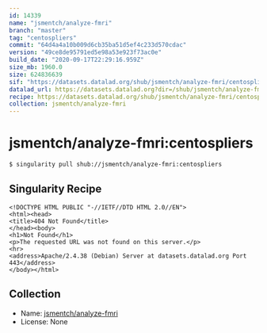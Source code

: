 ```yaml
---
id: 14339
name: "jsmentch/analyze-fmri"
branch: "master"
tag: "centospliers"
commit: "64d4a4a10b009d6cb35ba51d5ef4c233d570cdac"
version: "49ce8de95791ed5e98a53e923f73ac0e"
build_date: "2020-09-17T22:29:16.959Z"
size_mb: 1960.0
size: 624836639
sif: "https://datasets.datalad.org/shub/jsmentch/analyze-fmri/centospliers/2020-09-17-64d4a4a1-49ce8de9/49ce8de95791ed5e98a53e923f73ac0e.sif"
datalad_url: https://datasets.datalad.org?dir=/shub/jsmentch/analyze-fmri/centospliers/2020-09-17-64d4a4a1-49ce8de9/
recipe: https://datasets.datalad.org/shub/jsmentch/analyze-fmri/centospliers/2020-09-17-64d4a4a1-49ce8de9/Singularity
collection: jsmentch/analyze-fmri
---
```


# jsmentch/analyze-fmri:centospliers

```bash
$ singularity pull shub://jsmentch/analyze-fmri:centospliers
```

## Singularity Recipe

```singularity
<!DOCTYPE HTML PUBLIC "-//IETF//DTD HTML 2.0//EN">
<html><head>
<title>404 Not Found</title>
</head><body>
<h1>Not Found</h1>
<p>The requested URL was not found on this server.</p>
<hr>
<address>Apache/2.4.38 (Debian) Server at datasets.datalad.org Port 443</address>
</body></html>
```

## Collection

 - Name: [jsmentch/analyze-fmri](https://github.com/jsmentch/analyze-fmri)
 - License: None

